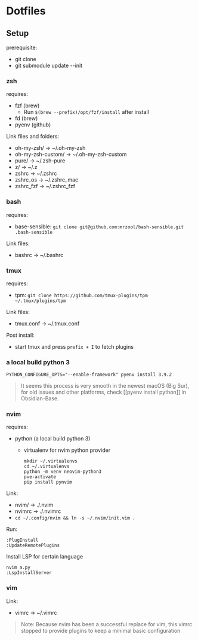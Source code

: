 # Dotfiles

## Setup

prerequisite:
- git clone
- git submodule update --init

### zsh

requires:
- fzf (brew)
  - Run `$(brew --prefix)/opt/fzf/install` after install
- fd (brew)
- pyenv (github)

Link files and folders:
- oh-my-zsh/ -> ~/.oh-my-zsh
- oh-my-zsh-custom/ -> ~/.oh-my-zsh-custom
- pure/ -> ~/.zsh-pure
- z/ -> ~/.z
- zshrc -> ~/.zshrc
- zshrc_os -> ~/.zshrc_mac
- zshrc_fzf -> ~/.zshrc_fzf

### bash

requires:
- base-sensible: `git clone git@github.com:mrzool/bash-sensible.git .bash-sensible`

Link files:
- bashrc -> ~/.bashrc

### tmux

requires:
- tpm: `git clone https://github.com/tmux-plugins/tpm ~/.tmux/plugins/tpm`

Link files:
- tmux.conf -> ~/.tmux.conf

Post install:
- start tmux and press `prefix + I` to fetch plugins

### a local build python 3

```
PYTHON_CONFIGURE_OPTS="--enable-framework" pyenv install 3.9.2
```

> It seems this process is very smooth in the newest macOS (Big Sur), for old issues and other platforms, check [[pyenv install python]] in Obsidian-Base.

### nvim

requires:
- python (a local build python 3)
  - virtualenv for nvim python provider

    ```
    mkdir ~/.virtualenvs
    cd ~/.virtualenvs
    python -m venv neovim-python3
    pve-activate
    pip install pynvim
    ```

Link:
- nvim/ -> ./.nvim
- nvimrc -> ./.nvimrc
- `cd ~/.config/nvim && ln -s ~/.nvim/init.vim .`

Run:
```
:PlugInstall
:UpdateRemotePlugins
```

Install LSP for certain language

```
nvim a.py
:LspInstallServer
```

### vim

Link:
- vimrc -> ~/.vimrc

> Note: Because nvim has been a successful replace for vim,
> this vimrc stopped to provide plugins to keep a minimal basic configuration
